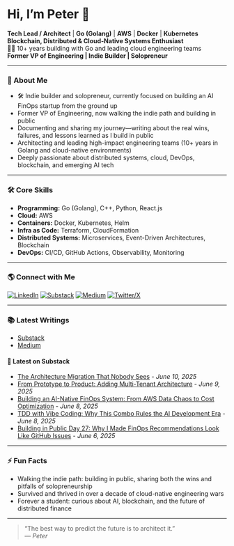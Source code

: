 # Hi, I’m Peter 👋

**Tech Lead / Architect** | **Go (Golang)** | **AWS** | **Docker** | **Kubernetes**  
**Blockchain, Distributed & Cloud-Native Systems Enthusiast**  
🧑‍💻 10+ years building with Go and leading cloud engineering teams  
**Former VP of Engineering | Indie Builder | Solopreneur**

---

### 🚀 About Me

- 🛠️ Indie builder and solopreneur, currently focused on building an AI FinOps startup from the ground up
- Former VP of Engineering, now walking the indie path and building in public
- Documenting and sharing my journey—writing about the real wins, failures, and lessons learned as I build in public
- Architecting and leading high-impact engineering teams (10+ years in Golang and cloud-native environments)
- Deeply passionate about distributed systems, cloud, DevOps, blockchain, and emerging AI tech

---

### 🛠️ Core Skills

- **Programming:** Go (Golang), C++, Python, React.js
- **Cloud:** AWS
- **Containers:** Docker, Kubernetes, Helm
- **Infra as Code:** Terraform, CloudFormation
- **Distributed Systems:** Microservices, Event-Driven Architectures, Blockchain
- **DevOps:** CI/CD, GitHub Actions, Observability, Monitoring

---

### 🌎 Connect with Me

[![LinkedIn](https://img.shields.io/badge/-LinkedIn-blue?logo=linkedin&logoColor=white)](https://www.linkedin.com/in/peterm08/)
[![Substack](https://img.shields.io/badge/-Substack-orange?logo=substack&logoColor=white)](https://substack.com/@peterlimg)
[![Medium](https://img.shields.io/badge/-Medium-black?logo=medium&logoColor=white)](https://medium.com/@luxairlake)
[![Twitter/X](https://img.shields.io/badge/-X-black?logo=twitter&logoColor=white)](https://x.com/erodoe16)

---

### 📚 Latest Writings

- [Substack](https://substack.com/@peterlimg)
- [Medium](https://medium.com/@luxairlake)

#### 📰 Latest on Substack

<!-- SUBSTACK:START -->
- [The Architecture Migration That Nobody Sees](https://peterlimg.substack.com/p/the-architecture-migration-that-nobody) - *June 10, 2025*
- [From Prototype to Product: Adding Multi-Tenant Architecture](https://peterlimg.substack.com/p/from-prototype-to-product-adding) - *June 9, 2025*
- [Building an AI-Native FinOps System: From AWS Data Chaos to Cost Optimization](https://peterlimg.substack.com/p/building-an-ai-native-finops-system) - *June 8, 2025*
- [TDD with Vibe Coding: Why This Combo Rules the AI Development Era](https://peterlimg.substack.com/p/tdd-with-vibe-coding-why-this-combo) - *June 8, 2025*
- [Building in Public Day 27: Why I Made FinOps Recommendations Look Like GitHub Issues](https://peterlimg.substack.com/p/building-in-public-day-27-why-i-made) - *June 6, 2025*
<!-- SUBSTACK:END -->

---

### ⚡ Fun Facts

- Walking the indie path: building in public, sharing both the wins and pitfalls of solopreneurship
- Survived and thrived in over a decade of cloud-native engineering wars
- Forever a student: curious about AI, blockchain, and the future of distributed finance

---

> “The best way to predict the future is to architect it.”  
> — _Peter_